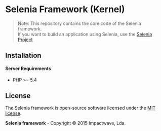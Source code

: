 # Selenia Framework (Kernel)

> Note: This repository contains the core code of the Selenia framework.  
> If you want to build an application using Selenia, use the [Selenia Project](https://github.com/selenia-framework/selenia)

## Installation

#### Server Requirements

-  PHP >= 5.4

## License

The Selenia framework is open-source software licensed under the [MIT license](http://opensource.org/licenses/MIT).

**Selenia framework** - Copyright &copy; 2015 Impactwave, Lda.
